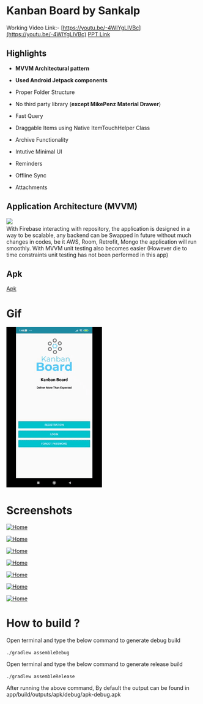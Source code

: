 
# Kanban Board by Sankalp

  Working Video Link:- [https://youtu.be/-4WIYgLIVBc](https://youtu.be/-4WIYgLIVBc)
  [PPT Link]()

## Highlights

- **MVVM Architectural pattern**

- **Used Android Jetpack components**

- Proper Folder Structure

- No third party library (**except MikePenz Material Drawer**)
-  Fast Query
    
-   Draggable Items using Native ItemTouchHelper Class
    
-   Archive Functionality
    
-   Intutive Minimal UI
    
-   Reminders
    
-   Offline Sync
    
-   Attachments

  

## Application Architecture (MVVM)

![](https://miro.medium.com/max/1622/1*5b-8CCT6MvQrWrep4aQUIw.png)  
With Firebase interacting with repository, the application is designed in a way to be scalable, any backend can be Swapped in future without much changes in codes, be it
AWS, Room, Retrofit, Mongo the application will run smoothly.
With MVVM unit testing also becomes easier (However die to time constraints unit testing has not been performed in this app)

## Apk

[Apk](https://github.com/sankalpchauhan-me/MPTask/assets/apk/kanban.apk)

# Gif

<p  align="center">

<img  src="/assets/gif/app.gif"  width="250"  alt="app"/>  <br>

</p>

  

# Screenshots

[![Home](https://github.com/sankalpchauhan-me/FliprTask/1.jpeg)](assets/screenshots/1.jpeg)

[![Home](https://github.com/sankalpchauhan-me/FliprTask/2.jpeg)](assets/screenshots/2.jpeg)

[![Home](https://github.com/sankalpchauhan-me/FliprTask/3.jpeg)](assets/screenshots/3.jpeg)

[![Home](https://github.com/sankalpchauhan-me/FliprTask/4.jpeg)](assets/screenshots/4.jpeg)

[![Home](https://github.com/sankalpchauhan-me/FliprTask/5.jpeg)](assets/screenshots/5.jpeg)

[![Home](https://github.com/sankalpchauhan-me/FliprTask/6.jpeg)](assets/screenshots/6.jpeg)

[![Home](https://github.com/sankalpchauhan-me/FliprTask/7.jpeg)](assets/screenshots/7.jpeg)


# How to build ?


Open terminal and type the below command to generate debug build

`./gradlew assembleDebug`

Open terminal and type the below command to generate release build

`./gradlew assembleRelease`

After running the above command, By default the output can be found in app/build/outputs/apk/debug/apk-debug.apk
